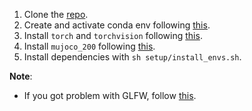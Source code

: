 1. Clone the [repo](https://github.com/tungts1101/dmcontrol-generalization-benchmark.git).
2. Create and activate conda env following [this](https://github.com/tungts1101/dmcontrol-generalization-benchmark#setup).
3. Install `torch` and `torchvision` following [this](https://pytorch.org/get-started/locally/).
4. Install `mujoco_200` following [this](https://gist.github.com/ellisbrown/47bfd3e524aed11216cd3c0a0872a654).
5. Install dependencies with `sh setup/install_envs.sh`.

**Note**:
- If you got problem with GLFW, follow [this](https://github.com/denisyarats/dmc2gym/issues/4#issuecomment-570757494).